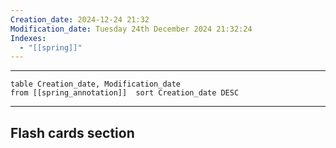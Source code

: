```yaml
---
Creation_date: 2024-12-24 21:32
Modification_date: Tuesday 24th December 2024 21:32:24
Indexes:
  - "[[spring]]"
---
```


----


```dataview
table Creation_date, Modification_date
from [[spring_annotation]]  sort Creation_date DESC
```























---
## Flash cards section
